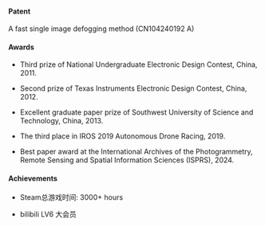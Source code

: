 #### Patent

A fast single image defogging method (CN104240192 A)

#### Awards

- Third prize of National Undergraduate Electronic Design Contest, China, 2011.

- Second prize of Texas Instruments Electronic Design Contest, China, 2012.

- Excellent graduate paper prize of Southwest University of Science and Technology, China, 2013.

- The third place in IROS 2019 Autonomous Drone Racing, 2019.

- Best paper award at the International Archives of the Photogrammetry, Remote Sensing and Spatial Information Sciences (ISPRS), 2024.

#### Achievements

- Steam总游戏时间: 3000+ hours

- bilibili LV6 大会员